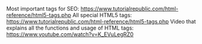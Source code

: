 Most important tags for SEO: https://www.tutorialrepublic.com/html-reference/html5-tags.php
All special HTML5 tags: https://www.tutorialrepublic.com/html-reference/html5-tags.php
Video that explains all the functions and usage of HTML tags: https://www.youtube.com/watch?v=K_EVuLegRZ0
